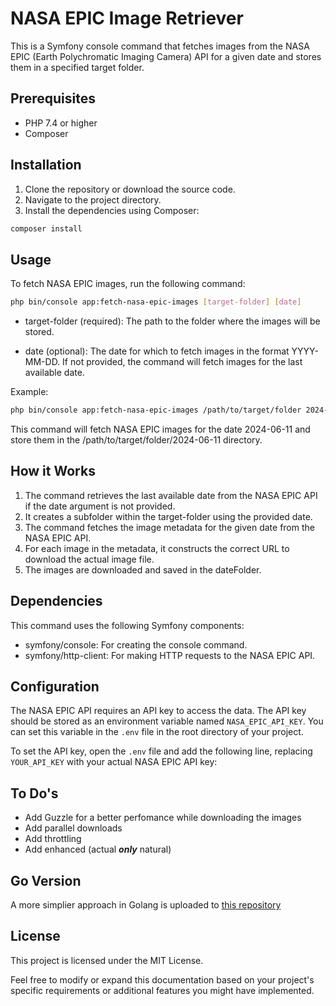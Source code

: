 # NASA EPIC Image Retriever

This is a Symfony console command that fetches images from the NASA EPIC (Earth Polychromatic Imaging Camera) API for a given date and stores them in a specified target folder.

## Prerequisites

* PHP 7.4 or higher
* Composer

## Installation

1. Clone the repository or download the source code.
2. Navigate to the project directory.
3. Install the dependencies using Composer:

```bash
composer install
```

## Usage

To fetch NASA EPIC images, run the following command:

```bash
php bin/console app:fetch-nasa-epic-images [target-folder] [date]
```

* target-folder
 (required): The path to the folder where the images will be stored.

* date
 (optional): The date for which to fetch images in the format YYYY-MM-DD. 
 If not provided, the command will fetch images for the last available date.

Example:

```bash
php bin/console app:fetch-nasa-epic-images /path/to/target/folder 2024-06-11
```

This command will fetch NASA EPIC images for the date 2024-06-11 and store them in the /path/to/target/folder/2024-06-11 directory.

## How it Works

1. The command retrieves the last available date from the NASA EPIC API if the date argument is not provided.
2. It creates a subfolder within the target-folder using the provided date.
3. The command fetches the image metadata for the given date from the NASA EPIC API.
4. For each image in the metadata, it constructs the correct URL to download the actual image file.
5. The images are downloaded and saved in the dateFolder.

## Dependencies

This command uses the following Symfony components:

* symfony/console: For creating the console command.
* symfony/http-client: For making HTTP requests to the NASA EPIC API.

## Configuration

The NASA EPIC API requires an API key to access the data. The API key should be stored as an environment variable named `NASA_EPIC_API_KEY`. You can set this variable in the `.env` file in the root directory of your project.

To set the API key, open the `.env` file and add the following line, replacing `YOUR_API_KEY` with your actual NASA EPIC API key:

## To Do's

* Add Guzzle for a better perfomance while downloading the images
* Add parallel downloads
* Add throttling
* Add enhanced (actual ***only*** natural)

## Go Version

A more simplier approach in Golang is uploaded to [this repository](https://github.com/deemount/goFetchNasaEpicImage)

## License

This project is licensed under the MIT License.

Feel free to modify or expand this documentation based on your project's specific requirements or additional features you might have implemented.